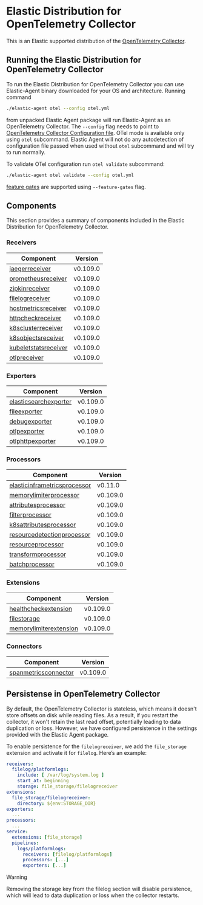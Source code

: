 # Elastic Distribution for OpenTelemetry Collector

This is an Elastic supported distribution of the [OpenTelemetry Collector](https://github.com/open-telemetry/opentelemetry-collector).

## Running the Elastic Distribution for OpenTelemetry Collector

To run the Elastic Distribution for OpenTelemetry Collector you can use Elastic-Agent binary downloaded for your OS and architecture.
Running command

```bash
./elastic-agent otel --config otel.yml
```

from unpacked Elastic Agent package will run Elastic-Agent as an OpenTelemetry Collector. The `--config` flag needs to point to [OpenTelemetry Collector Configuration file](https://opentelemetry.io/docs/collector/configuration/). OTel mode is available only using `otel` subcommand. Elastic Agent will not do any autodetection of configuration file passed when used without `otel` subcommand and will try to run normally.

To validate OTel configuration run `otel validate` subcommand:

```bash
./elastic-agent otel validate --config otel.yml
```

[feature gates](https://github.com/open-telemetry/opentelemetry-collector/blob/main/featuregate/README.md#controlling-gates) are supported using `--feature-gates` flag.

## Components

This section provides a summary of components included in the Elastic Distribution for OpenTelemetry Collector.

### Receivers

| Component | Version |
|---|---|
| [jaegerreceiver](https://github.com/open-telemetry/opentelemetry-collector-contrib/blob/receiver/jaegerreceiver/v0.109.0/receiver/jaegerreceiver/README.md) | v0.109.0 |
| [prometheusreceiver](https://github.com/open-telemetry/opentelemetry-collector-contrib/blob/receiver/prometheusreceiver/v0.109.0/receiver/prometheusreceiver/README.md) | v0.109.0 |
| [zipkinreceiver](https://github.com/open-telemetry/opentelemetry-collector-contrib/blob/receiver/zipkinreceiver/v0.109.0/receiver/zipkinreceiver/README.md) | v0.109.0 |
| [filelogreceiver](https://github.com/open-telemetry/opentelemetry-collector-contrib/blob/receiver/filelogreceiver/v0.109.0/receiver/filelogreceiver/README.md) | v0.109.0 |
| [hostmetricsreceiver](https://github.com/open-telemetry/opentelemetry-collector-contrib/blob/receiver/hostmetricsreceiver/v0.109.0/receiver/hostmetricsreceiver/README.md) | v0.109.0 |
| [httpcheckreceiver](https://github.com/open-telemetry/opentelemetry-collector-contrib/blob/receiver/httpcheckreceiver/v0.109.0/receiver/httpcheckreceiver/README.md) | v0.109.0 |
| [k8sclusterreceiver](https://github.com/open-telemetry/opentelemetry-collector-contrib/blob/receiver/k8sclusterreceiver/v0.109.0/receiver/k8sclusterreceiver/README.md) | v0.109.0 |
| [k8sobjectsreceiver](https://github.com/open-telemetry/opentelemetry-collector-contrib/blob/receiver/k8sobjectsreceiver/v0.109.0/receiver/k8sobjectsreceiver/README.md) | v0.109.0 |
| [kubeletstatsreceiver](https://github.com/open-telemetry/opentelemetry-collector-contrib/blob/receiver/kubeletstatsreceiver/v0.109.0/receiver/kubeletstatsreceiver/README.md) | v0.109.0 |
| [otlpreceiver](https://github.com/open-telemetry/opentelemetry-collector/blob/receiver/otlpreceiver/v0.109.0/receiver/otlpreceiver/README.md) | v0.109.0 |

### Exporters

| Component | Version |
|---|---|
| [elasticsearchexporter](https://github.com/open-telemetry/opentelemetry-collector-contrib/blob/exporter/elasticsearchexporter/v0.109.0/exporter/elasticsearchexporter/README.md) | v0.109.0 |
| [fileexporter](https://github.com/open-telemetry/opentelemetry-collector-contrib/blob/exporter/fileexporter/v0.109.0/exporter/fileexporter/README.md) | v0.109.0 |
| [debugexporter](https://github.com/open-telemetry/opentelemetry-collector/blob/exporter/debugexporter/v0.109.0/exporter/debugexporter/README.md) | v0.109.0 |
| [otlpexporter](https://github.com/open-telemetry/opentelemetry-collector/blob/exporter/otlpexporter/v0.109.0/exporter/otlpexporter/README.md) | v0.109.0 |
| [otlphttpexporter](https://github.com/open-telemetry/opentelemetry-collector/blob/exporter/otlphttpexporter/v0.109.0/exporter/otlphttpexporter/README.md) | v0.109.0 |

### Processors

| Component | Version |
|---|---|
| [elasticinframetricsprocessor](https://github.com/elastic/opentelemetry-collector-components/blob/processor/elasticinframetricsprocessor/v0.11.0/processor/elasticinframetricsprocessor/README.md) | v0.11.0 |
| [memorylimiterprocessor](https://github.com/open-telemetry/opentelemetry-collector/blob/processor/memorylimiterprocessor/v0.109.0/processor/memorylimiterprocessor/README.md) | v0.109.0 |
| [attributesprocessor](https://github.com/open-telemetry/opentelemetry-collector-contrib/blob/processor/attributesprocessor/v0.109.0/processor/attributesprocessor/README.md) | v0.109.0 |
| [filterprocessor](https://github.com/open-telemetry/opentelemetry-collector-contrib/blob/processor/filterprocessor/v0.109.0/processor/filterprocessor/README.md) | v0.109.0 |
| [k8sattributesprocessor](https://github.com/open-telemetry/opentelemetry-collector-contrib/blob/processor/k8sattributesprocessor/v0.109.0/processor/k8sattributesprocessor/README.md) | v0.109.0 |
| [resourcedetectionprocessor](https://github.com/open-telemetry/opentelemetry-collector-contrib/blob/processor/resourcedetectionprocessor/v0.109.0/processor/resourcedetectionprocessor/README.md) | v0.109.0 |
| [resourceprocessor](https://github.com/open-telemetry/opentelemetry-collector-contrib/blob/processor/resourceprocessor/v0.109.0/processor/resourceprocessor/README.md) | v0.109.0 |
| [transformprocessor](https://github.com/open-telemetry/opentelemetry-collector-contrib/blob/processor/transformprocessor/v0.109.0/processor/transformprocessor/README.md) | v0.109.0 |
| [batchprocessor](https://github.com/open-telemetry/opentelemetry-collector/blob/processor/batchprocessor/v0.109.0/processor/batchprocessor/README.md) | v0.109.0 |

### Extensions

| Component | Version |
|---|---|
| [healthcheckextension](https://github.com/open-telemetry/opentelemetry-collector-contrib/blob/extension/healthcheckextension/v0.109.0/extension/healthcheckextension/README.md) | v0.109.0 |
| [filestorage](https://github.com/open-telemetry/opentelemetry-collector-contrib/blob/extension/storage/filestorage/v0.109.0/extension/storage/filestorage/README.md) | v0.109.0 |
| [memorylimiterextension](https://github.com/open-telemetry/opentelemetry-collector/blob/extension/memorylimiterextension/v0.109.0/extension/memorylimiterextension/README.md) | v0.109.0 |

### Connectors

| Component | Version |
|---|---|
| [spanmetricsconnector](https://github.com/open-telemetry/opentelemetry-collector-contrib/blob/connector/spanmetricsconnector/v0.109.0/connector/spanmetricsconnector/README.md) | v0.109.0 |

## Persistense in OpenTelemetry Collector

By default, the OpenTelemetry Collector is stateless, which means it doesn't store offsets on disk while reading files. As a result, if you restart the collector, it won't retain the last read offset, potentially leading to data duplication or loss. However, we have configured persistence in the settings provided with the Elastic Agent package. 

To enable persistence for the `filelogreceiver`, we add the `file_storage` extension and activate it for `filelog`. Here’s an example:

```yaml
receivers:
  filelog/platformlogs:
    include: [ /var/log/system.log ]
    start_at: beginning
    storage: file_storage/filelogreceiver
extensions:
  file_storage/filelogreceiver:
    directory: ${env:STORAGE_DIR}
exporters:
  ...
processors:
  ...
service:
  extensions: [file_storage]
  pipelines:
    logs/platformlogs:
      receivers: [filelog/platformlogs]
      processors: [...]
      exporters: [...]
```

> [!WARNING]  
Removing the storage key from the filelog section will disable persistence, which will lead to data duplication or loss when the collector restarts.

